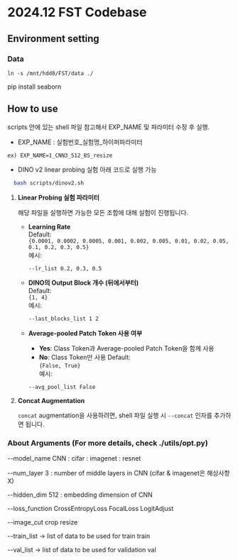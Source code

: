 # 2024.12 FST Codebase
## Environment setting
### Data

```
ln -s /mnt/hdd0/FST/data ./
```


pip install seaborn

## How to use
scripts 안에 있는 shell 파일 참고해서 EXP_NAME 및 파라미터 수정 후 실행.
- EXP_NAME : 실험번호_실험명_하이퍼파라미터
```
ex) EXP_NAME=1_CNN3_512_BS_resize
```
- DINO v2 linear probing 실험 아래 코드로 실행 가능
```bash
  bash scripts/dinov2.sh
```
1. **Linear Probing 실험 파라미터**

   해당 파일을 실행하면 가능한 모든 조합에 대해 실험이 진행됩니다.

   - **Learning Rate**  
     Default:  
     `{0.0001, 0.0002, 0.0005, 0.001, 0.002, 0.005, 0.01, 0.02, 0.05, 0.1, 0.2, 0.3, 0.5}`  
     예시:  
     ```bash
     --lr_list 0.2, 0.3, 0.5
     ```

   - **DINO의 Output Block 개수 (뒤에서부터)**  
     Default:  
     `{1, 4}`  
     예시:  
     ```bash
     --last_blocks_list 1 2
     ```

   - **Average-pooled Patch Token 사용 여부**  
     - **Yes**: Class Token과 Average-pooled Patch Token을 함께 사용  
     - **No**: Class Token만 사용
     Default:  
     `{False, True}`  
     예시:  
     ```bash
     --avg_pool_list False
     ```

2. **Concat Augmentation**

   `concat` augmentation을 사용하려면, shell 파일 실행 시 `--concat` 인자를 추가하면 됩니다.
  
### About Arguments (For more details, check ./utils/opt.py)
--model_name 
    CNN :
    cifar : 
    imagenet : resnet

--num_layer 
    3 : number of middle layers in CNN (cifar & imagenet은 해상사항 X)

--hidden_dim 
    512 : embedding dimension of CNN

--loss_function
    CrossEntropyLoss
    FocalLoss
    LogitAdjust 

--image_cut
    crop
    resize

--train_list -> list of data to be used for train
    train 


--val_list -> list of data to be used for validation
    val
